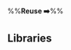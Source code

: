 <link rel="stylesheet" href="{{baseUrl}}/css/textbook.css">

<div class="website-content">

%%**Reuse :arrow_right:**%%

## Libraries

<div id="main">

<include src="what/embed.md" />
<include src="how/embed.md" />

</div>

</div>
